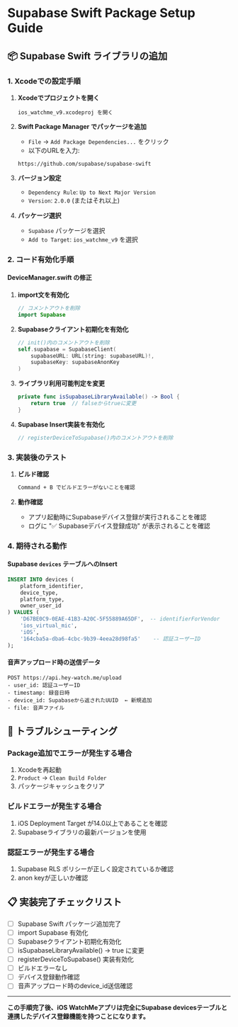 # Supabase Swift Package Setup Guide

## 📦 Supabase Swift ライブラリの追加

### 1. Xcodeでの設定手順

1. **Xcodeでプロジェクトを開く**
   ```
   ios_watchme_v9.xcodeproj を開く
   ```

2. **Swift Package Manager でパッケージを追加**
   - `File` → `Add Package Dependencies...` をクリック
   - 以下のURLを入力:
   ```
   https://github.com/supabase/supabase-swift
   ```

3. **バージョン設定**
   - `Dependency Rule`: `Up to Next Major Version`
   - `Version`: `2.0.0` (またはそれ以上)

4. **パッケージ選択**
   - `Supabase` パッケージを選択
   - `Add to Target`: `ios_watchme_v9` を選択

### 2. コード有効化手順

#### DeviceManager.swift の修正

1. **import文を有効化**
   ```swift
   // コメントアウトを削除
   import Supabase
   ```

2. **Supabaseクライアント初期化を有効化**
   ```swift
   // init()内のコメントアウトを削除
   self.supabase = SupabaseClient(
       supabaseURL: URL(string: supabaseURL)!,
       supabaseKey: supabaseAnonKey
   )
   ```

3. **ライブラリ利用可能判定を変更**
   ```swift
   private func isSupabaseLibraryAvailable() -> Bool {
       return true  // falseからtrueに変更
   }
   ```

4. **Supabase Insert実装を有効化**
   ```swift
   // registerDeviceToSupabase()内のコメントアウトを削除
   ```

### 3. 実装後のテスト

1. **ビルド確認**
   ```bash
   Command + B でビルドエラーがないことを確認
   ```

2. **動作確認**
   - アプリ起動時にSupabaseデバイス登録が実行されることを確認
   - ログに "✅ Supabaseデバイス登録成功" が表示されることを確認

### 4. 期待される動作

#### Supabase `devices` テーブルへのInsert
```sql
INSERT INTO devices (
    platform_identifier,
    device_type,
    platform_type,
    owner_user_id
) VALUES (
    'D67BE0C9-0EAE-41B3-A20C-5F55889A65DF',  -- identifierForVendor
    'ios_virtual_mic',
    'iOS',
    '164cba5a-dba6-4cbc-9b39-4eea28d98fa5'    -- 認証ユーザーID
);
```

#### 音声アップロード時の送信データ
```
POST https://api.hey-watch.me/upload
- user_id: 認証ユーザーID
- timestamp: 録音日時
- device_id: Supabaseから返されたUUID  ← 新規追加
- file: 音声ファイル
```

## 🔧 トラブルシューティング

### Package追加でエラーが発生する場合
1. Xcodeを再起動
2. `Product` → `Clean Build Folder`
3. パッケージキャッシュをクリア

### ビルドエラーが発生する場合
1. iOS Deployment Target が14.0以上であることを確認
2. Supabaseライブラリの最新バージョンを使用

### 認証エラーが発生する場合
1. Supabase RLS ポリシーが正しく設定されているか確認
2. anon keyが正しいか確認

## 📋 実装完了チェックリスト

- [ ] Supabase Swift パッケージ追加完了
- [ ] import Supabase 有効化
- [ ] Supabaseクライアント初期化有効化  
- [ ] isSupabaseLibraryAvailable() → true に変更
- [ ] registerDeviceToSupabase() 実装有効化
- [ ] ビルドエラーなし
- [ ] デバイス登録動作確認
- [ ] 音声アップロード時のdevice_id送信確認

---

**この手順完了後、iOS WatchMeアプリは完全にSupabase devicesテーブルと連携したデバイス登録機能を持つことになります。**